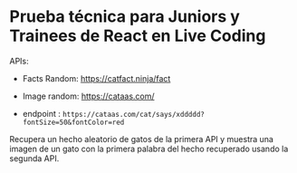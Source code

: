# Prueba técnica para Juniors y Trainees de React en Live Coding

APIs:
- Facts Random: https://catfact.ninja/fact
- Image random: https://cataas.com/

- endpoint : `https://cataas.com/cat/says/xddddd?fontSize=50&fontColor=red`


Recupera un hecho aleatorio de gatos de la primera API y muestra una imagen de un gato con la primera palabra del hecho recuperado usando la segunda API.

